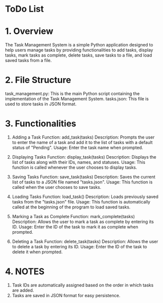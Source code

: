 # ToDo List 
# 1. Overview
The Task Management System is a simple Python application designed to help users manage tasks by providing functionalities to add tasks, display tasks, mark tasks as complete, delete tasks, save tasks to a file, and load saved tasks from a file.

# 2. File Structure
task_management.py: This is the main Python script containing the implementation of the Task Management System.
tasks.json: This file is used to store tasks in JSON format.

# 3. Functionalities
1. Adding a Task
Function: add_task(tasks)
Description: Prompts the user to enter the name of a task and add it to the list of tasks with a default status of "Pending".
Usage: Enter the task name when prompted.

2. Displaying Tasks
Function: display_task(tasks)
Description: Displays the list of tasks along with their IDs, names, and statuses.
Usage: This function is called whenever the user chooses to display tasks.

3. Saving Tasks
Function: save_task(tasks)
Description: Saves the current list of tasks to a JSON file named "tasks.json".
Usage: This function is called when the user chooses to save tasks.

5. Loading Tasks
Function: load_task()
Description: Loads previously saved tasks from the "tasks.json" file.
Usage: This function is automatically called at the beginning of the program to load saved tasks.

6. Marking a Task as Complete
Function: mark_complete(tasks)
Description: Allows the user to mark a task as complete by entering its ID.
Usage: Enter the ID of the task to mark it as complete when prompted.

7. Deleting a Task
Function: delete_task(tasks)
Description: Allows the user to delete a task by entering its ID.
Usage: Enter the ID of the task to delete it when prompted.

# 4. NOTES
1. Task IDs are automatically assigned based on the order in which tasks are added.
2. Tasks are saved in JSON format for easy persistence.

